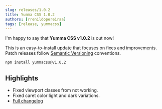 ```yaml
---
slug: releases/1.0.2
title: Yumma CSS 1.0.2
authors: [rrenildopereiraa]
tags: [release, yummacss]
---
```


I'm happy to say that **Yumma CSS v1.0.2** is out now!

This is an easy-to-install update that focuses on fixes and improvements. Patch releases follow [Semantic Versioning](https://docs.npmjs.com/about-semantic-versioning) conventions.

<!-- truncate -->

```bash
npm install yummacss@v1.0.2
```

## Highlights
- Fixed viewport classes from not working.
- Fixed caret color light and dark variations.
- [Full changelog](https://github.com/yumma-lib/yumma-css/releases/tag/v1.0.2)
